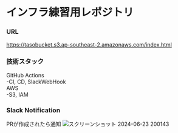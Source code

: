 # インフラ練習用レポジトリ

### URL
https://tasobucket.s3.ap-southeast-2.amazonaws.com/index.html

### 技術スタック
GitHub Actions  
-CI, CD, SlackWebHook  
AWS  
-S3, IAM  

### Slack Notification
PRが作成されたら通知
![スクリーンショット 2024-06-23 200143](https://github.com/yatami38/tasosite/assets/110647327/d3585b9e-d28d-445a-b70f-fcebb56b921b)